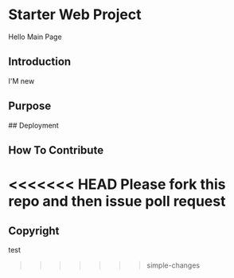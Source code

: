 # Starter Web Project
Hello Main Page
## Introduction 
I'M new
## Purpose

## Deployment

## How To Contribute
<<<<<<< HEAD
Please fork this repo and then issue poll request
=======

## Copyright
test
>>>>>>> simple-changes
